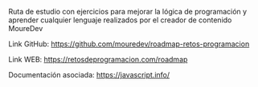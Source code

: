 Ruta de estudio con ejercicios para mejorar la lógica de programación y aprender cualquier lenguaje realizados por el creador de contenido MoureDev



Link GitHub: https://github.com/mouredev/roadmap-retos-programacion

Link WEB: https://retosdeprogramacion.com/roadmap


Documentación asociada:
https://javascript.info/